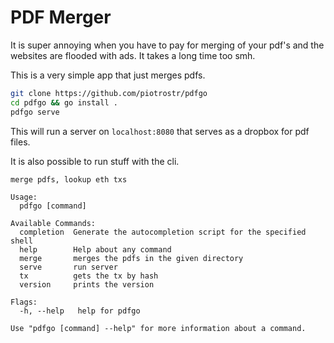 # PDF Merger

It is super annoying when you have to pay for merging of your pdf's and the
websites are flooded with ads. It takes a long time too smh.

This is a very simple app that just merges pdfs.

```bash
git clone https://github.com/piotrostr/pdfgo
cd pdfgo && go install .
pdfgo serve
```

This will run a server on `localhost:8080` that serves as a dropbox for pdf files.

It is also possible to run stuff with the cli.

```cli
merge pdfs, lookup eth txs

Usage:
  pdfgo [command]

Available Commands:
  completion  Generate the autocompletion script for the specified shell
  help        Help about any command
  merge       merges the pdfs in the given directory
  serve       run server
  tx          gets the tx by hash
  version     prints the version

Flags:
  -h, --help   help for pdfgo

Use "pdfgo [command] --help" for more information about a command.
```
